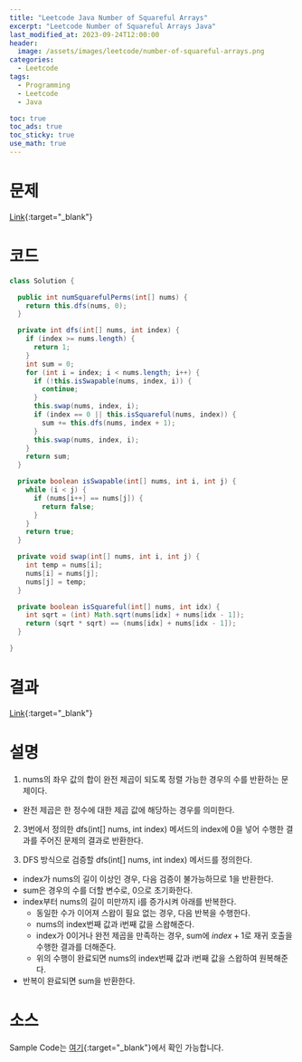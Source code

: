```yaml
---
title: "Leetcode Java Number of Squareful Arrays"
excerpt: "Leetcode Number of Squareful Arrays Java"
last_modified_at: 2023-09-24T12:00:00
header:
  image: /assets/images/leetcode/number-of-squareful-arrays.png
categories:
  - Leetcode
tags:
  - Programming
  - Leetcode
  - Java

toc: true
toc_ads: true
toc_sticky: true
use_math: true
---
```

# 문제
[Link](https://leetcode.com/problems/number-of-squareful-arrays){:target="_blank"}

# 코드
```java
class Solution {

  public int numSquarefulPerms(int[] nums) {
    return this.dfs(nums, 0);
  }

  private int dfs(int[] nums, int index) {
    if (index >= nums.length) {
      return 1;
    }
    int sum = 0;
    for (int i = index; i < nums.length; i++) {
      if (!this.isSwapable(nums, index, i)) {
        continue;
      }
      this.swap(nums, index, i);
      if (index == 0 || this.isSquareful(nums, index)) {
        sum += this.dfs(nums, index + 1);
      }
      this.swap(nums, index, i);
    }
    return sum;
  }

  private boolean isSwapable(int[] nums, int i, int j) {
    while (i < j) {
      if (nums[i++] == nums[j]) {
        return false;
      }
    }
    return true;
  }

  private void swap(int[] nums, int i, int j) {
    int temp = nums[i];
    nums[i] = nums[j];
    nums[j] = temp;
  }

  private boolean isSquareful(int[] nums, int idx) {
    int sqrt = (int) Math.sqrt(nums[idx] + nums[idx - 1]);
    return (sqrt * sqrt) == (nums[idx] + nums[idx - 1]);
  }

}
```

# 결과
[Link](https://leetcode.com/problems/number-of-squareful-arrays/submissions/1057548265/){:target="_blank"}

# 설명
1. nums의 좌우 값의 합이 완전 제곱이 되도록 정렬 가능한 경우의 수를 반환하는 문제이다.
- 완전 제곱은 한 정수에 대한 제곱 값에 해당하는 경우를 의미한다.

2. 3번에서 정의한 dfs(int[] nums, int index) 메서드의 index에 0을 넣어 수행한 결과를 주어진 문제의 결과로 반환한다.

3. DFS 방식으로 검증할 dfs(int[] nums, int index) 메서드를 정의한다.
- index가 nums의 길이 이상인 경우, 다음 검증이 불가능하므로 1을 반환한다.
- sum은 경우의 수를 더할 변수로, 0으로 초기화한다.
- index부터 nums의 길이 미만까지 i를 증가시켜 아래를 반복한다.
  - 동일한 수가 이어져 스왑이 필요 없는 경우, 다음 반복을 수행한다.
  - nums의 index번째 값과 i번째 값을 스왑해준다.
  - index가 0이거나 완전 제곱을 만족하는 경우, sum에 $index + 1$로 재귀 호출을 수행한 결과를 더해준다.
  - 위의 수행이 완료되면 nums의 index번째 값과 i번째 값을 스왑하여 원복해준다.
- 반복이 완료되면 sum을 반환한다.

# 소스
Sample Code는 [여기](https://github.com/GracefulSoul/leetcode/blob/master/src/main/java/gracefulsoul/problems/LongestStringChain.java){:target="_blank"}에서 확인 가능합니다.
